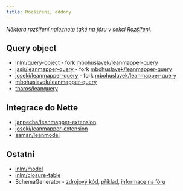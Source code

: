 ```yaml
---
title: Rozšíření, addony
---
```


_Některá rozšíření naleznete také na fóru v sekci [Rozšíření](https://leanmapper-forum.intm.org/t/rozsireni)._


## Query object

* [inlm/query-object](https://github.com/inlm/query-object) - fork [mbohuslavek/leanmapper-query](https://github.com/mibk/LeanMapperQuery)
* [jasir/leanmapper-query](https://github.com/jasir/LeanMapperQuery) - fork [mbohuslavek/leanmapper-query](https://github.com/mibk/LeanMapperQuery)
* [joseki/leanmapper-query](https://github.com/Joseki/LeanMapperQuery) - fork [mbohuslavek/leanmapper-query](https://github.com/mibk/LeanMapperQuery)
* [mbohuslavek/leanmapper-query](https://github.com/mibk/LeanMapperQuery)
* [tharos/leanquery](https://github.com/Tharos/LeanQuery)


## Integrace do Nette

* [janpecha/leanmapper-extension](https://github.com/janpecha/leanmapper-extension)
* [joseki/leanmapper-extension](https://github.com/Joseki/LeanMapper-extension)
* [saman/leanmodel](https://github.com/miroslav-mrazek/lean-model)


## Ostatní

* [inlm/model](https://github.com/inlm/model)
* [inlm/closure-table](https://github.com/inlm/closure-table)
* SchemaGenerator - [zdrojový kód](https://gist.github.com/anonymous/8782935), [příklad](https://gist.github.com/anonymous/8782990), [informace na fóru](https://forum.dibiphp.com/cs/14592-lean-mapper-tenke-orm-nad-dibi?p=20#p118962)
